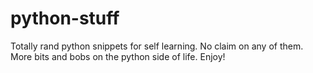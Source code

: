 # python-stuff
Totally rand python snippets for self learning. No claim on any of them.
More bits and bobs on the python side of life. Enjoy!
